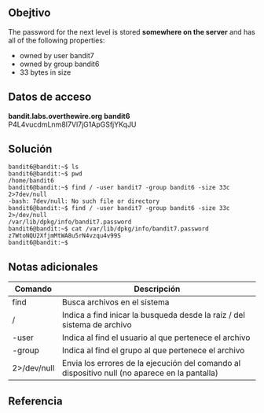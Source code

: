 ## Obejtivo
The password for the next level is stored **somewhere on the server** and has all of the following properties:

-   owned by user bandit7
-   owned by group bandit6
-   33 bytes in size

## Datos de acceso
**bandit.labs.overthewire.org**
**bandit6**
P4L4vucdmLnm8I7Vl7jG1ApGSfjYKqJU

## Solución 
```
bandit6@bandit:~$ ls
bandit6@bandit:~$ pwd
/home/bandit6
bandit6@bandit:~$ find / -user bandit7 -group bandit6 -size 33c 2>7dev/null
-bash: 7dev/null: No such file or directory
bandit6@bandit:~$ find / -user bandit7 -group bandit6 -size 33c 2>/dev/null
/var/lib/dpkg/info/bandit7.password
bandit6@bandit:~$ cat /var/lib/dpkg/info/bandit7.password
z7WtoNQU2XfjmMtWA8u5rN4vzqu4v99S
bandit6@bandit:~$
```

## Notas adicionales 
| Comando | Descripción |
|-------|-----|
| find | Busca archivos en el sistema |
| / | Indica a find inicar la busqueda desde la raíz / del sistema de archivo |
| -user | Indica al find el usuario al que pertenece el archivo |
| -group | Indica al find el grupo al que pertenece el archivo |
| 2>/dev/null | Envia los errores de la ejecución del comando al dispositivo null (no aparece en la pantalla) |

## Referencia 